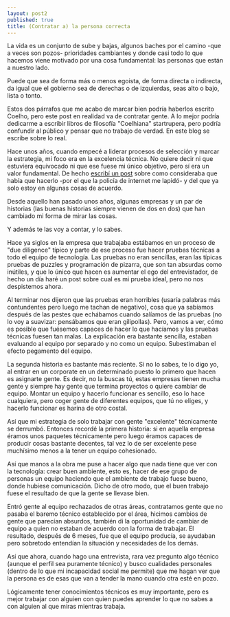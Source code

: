```yaml
---
layout: post2
published: true
title: (Contratar a) la persona correcta
---
```


La vida es un conjunto de sube y bajas, algunos baches por el camino -que a veces son pozos- prioridades cambiantes y donde casi todo lo que hacemos viene motivado por una cosa fundamental: las personas que están a nuestro lado.

Puede que sea de forma más o menos egoista, de forma directa o indirecta, da igual que el gobierno sea de derechas o de izquierdas, seas alto o bajo, lista o tonto.

Estos dos párrafos que me acabo de marcar bien podría haberlos escrito Coelho, pero este post en realidad va de contratar gente. A lo mejor podría dedicarme a escribir libros de filosofía "Coelhiana" startrupera, pero podría confundir al público y pensar que no trabajo de verdad. En este blog se escribe sobre lo real.

Hace unos años, cuando empecé a liderar procesos de selección y marcar la estrategia, mi foco era en la excelencia técnica. No quiere decir ni que estuviera equivocado ni que ese fuese mi único objetivo, pero sí era un valor fundamental. De hecho [escribí un post](http://javisantana.com/2017/11/02/hiring-en-un-startup.html) sobre como consideraba que había que hacerlo -por el que la policía de internet me lapidó- y del que ya solo estoy en algunas cosas de acuerdo.

Desde aquello han pasado unos años, algunas empresas y un par de historias (las buenas historias siempre vienen de dos en dos) que han cambiado mi forma de mirar las cosas. 

Y además te las voy a contar, y lo sabes.

Hace ya siglos en la empresa que trabajaba estábamos en un proceso de "due diligence" típico y parte de ese proceso fue hacer pruebas técnicas a todo el equipo de tecnología. Las pruebas no eran sencillas, eran las típicas pruebas de puzzles y programación de pizarra, que son tan absurdas como inútiles, y que lo único que hacen es aumentar el ego del entrevistador, de hecho un día haré un post sobre cual es mi prueba ideal, pero no nos despistemos ahora.

Al terminar nos dijeron que las pruebas eran horribles (usaría palabras más contundentes pero luego me tachan de negativo), cosa que ya sabíamos después de las pestes que echábamos cuando salíamos de las pruebas (no lo voy a suavizar: pensábamos que eran gilipollas). Pero, vamos a ver, cómo es posible que fuésemos capaces de hacer lo que hacíamos y las pruebas técnicas fuesen tan malas. La explicación era bastante sencilla, estaban evaluando al equipo por separado y no como un equipo. Subestimaban el efecto pegamento del equipo.

La segunda historia es bastante más reciente. Si no lo sabes, te lo digo yo, al entrar en un corporate en un determinado puesto lo primero que hacen es asignarte gente. Es decir, no la buscas tú, estas empresas tienen mucha gente y siempre hay gente que termina proyectos o quiere cambiar de equipo. Montar un equipo y hacerlo funcionar es sencillo, eso lo hace cualquiera, pero coger gente de diferentes equipos, que tú no eliges, y hacerlo funcionar es harina de otro costal.

Así que mi estrategia de solo trabajar con gente "excelente" técnicamente se derrumbó. Entonces recordé la primera historia: si en aquella empresa éramos unos paquetes técnicamente pero luego éramos capaces de producir cosas bastante decentes, tal vez lo de ser excelente pese muchísimo menos a la tener un equipo cohesionado.

Así que manos a la obra me puse a hacer algo que nada tiene que ver con la tecnología: crear buen ambiente, esto es, hacer de ese grupo de personas un equipo haciendo que el ambiente de trabajo fuese bueno, donde hubiese comunicación. Dicho de otro modo, que el buen trabajo fuese el resultado de que la gente se llevase bien.

Entró gente al equipo rechazados de otras áreas, contratamos gente que no pasaba el baremo técnico establecido por el área, hicimos cambios de gente que parecían absurdos, también di la oportunidad de cambiar de equipo a quien no estaban de acuerdo con la forma de trabajar. El resultado, después de 6 meses, fue que el equipo producía, se ayudaban pero sobretodo entendían la situación y necesidades de los demás.

Así que ahora, cuando hago una entrevista, rara vez pregunto algo técnico (aunque el perfil sea puramente técnico) y busco cualidades personales (dentro de lo que mi incapacidad social me permite) que me hagan ver que la persona es de esas que van a tender la mano cuando otra esté en pozo.

Lógicamente tener conocimientos técnicos es muy importante, pero es mejor trabajar con alguien con quien puedes aprender lo que no sabes a con alguien al que miras mientras trabaja.







